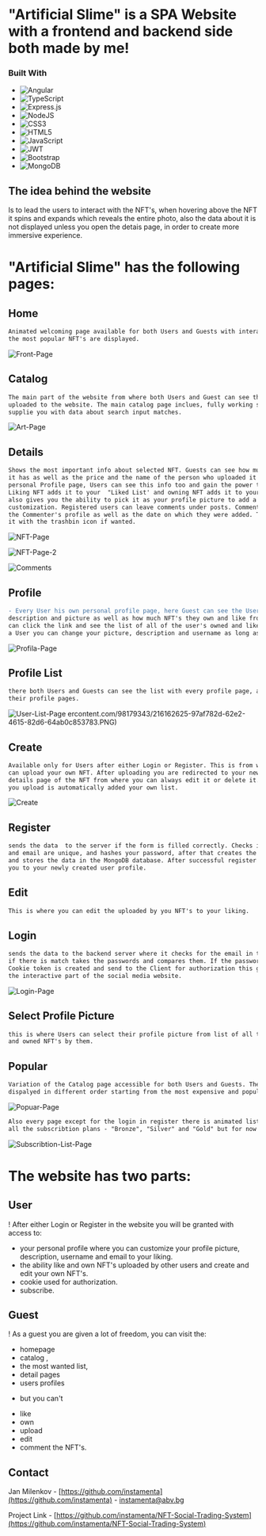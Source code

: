 # "Artificial Slime" is a SPA Website with a frontend and backend side both made by me!
### Built With

* ![Angular](https://img.shields.io/badge/angular-%23DD0031.svg?style=for-the-badge&logo=angular&logoColor=white)
* ![TypeScript](https://img.shields.io/badge/typescript-%23007ACC.svg?style=for-the-badge&logo=typescript&logoColor=white)
* ![Express.js](https://img.shields.io/badge/express.js-%23404d59.svg?style=for-the-badge&logo=express&logoColor=%2361DAFB)
* ![NodeJS](https://img.shields.io/badge/node.js-6DA55F?style=for-the-badge&logo=node.js&logoColor=white)
* ![CSS3](https://img.shields.io/badge/css3-%231572B6.svg?style=for-the-badge&logo=css3&logoColor=white)
* ![HTML5](https://img.shields.io/badge/html5-%23E34F26.svg?style=for-the-badge&logo=html5&logoColor=white)
* ![JavaScript](https://img.shields.io/badge/javascript-%23323330.svg?style=for-the-badge&logo=javascript&logoColor=%23F7DF1E)
* ![JWT](https://img.shields.io/badge/JWT-black?style=for-the-badge&logo=JSON%20web%20tokens)
* ![Bootstrap](https://img.shields.io/badge/bootstrap-%23563D7C.svg?style=for-the-badge&logo=bootstrap&logoColor=white)
* ![MongoDB](https://img.shields.io/badge/MongoDB-%234ea94b.svg?style=for-the-badge&logo=mongodb&logoColor=white)
   
## The idea behind the website

Is to lead the users to interact with the NFT's,
when hovering above the NFT it spins and expands which reveals the entire photo,
also the data about it is not displayed unless you open the detais page, in order
to create more immersive experience.

# "Artificial Slime" has the following pages: 



## Home 
```diff
Animated welcoming page available for both Users and Guests with interactive part where
the most popular NFT's are displayed.
``` 
      
![Front-Page](https://user-images.githubusercontent.com/98179343/216161956-c5f8b56c-26b8-4407-9bb0-c65daa2da8f7.png)

 ## Catalog 
```diff
The main part of the website from where both Users and Guest can see the list of every NFT
uploaded to the website. The main catalog page inclues, fully working search box which 
supplie you with data about search input matches.
```      
![Art-Page](https://user-images.githubusercontent.com/98179343/216162538-c2c30f9b-ea3c-4a70-a762-18dd9e7e1d50.png)

## Details
```diff
Shows the most important info about selected NFT. Guests can see how much likes and owns
it has as well as the price and the name of the person who uploaded it which leads to his
personal Profile page, Users can see this info too and gain the power to Own and Like. 
Liking NFT adds it to your  "Liked List' and owning NFT adds it to your "Owned List" but 
also gives you the ability to pick it as your profile picture to add a unique self expression 
customization. Registered users can leave comments under posts. Comments have working link to
the Commenter's profile as well as the date on which they were added. The Commenter canremove
it with the trashbin icon if wanted.
```      

![NFT-Page](https://user-images.githubusercontent.com/98179343/216162599-0cb92fd4-20f8-4fdb-8f3c-2ec84a62ca99.PNG)

![NFT-Page-2](https://user-images.githubusercontent.com/98179343/216162601-956501b6-5dac-4f03-a5fb-ba150d207d7b.PNG)

![Comments](https://user-images.githubusercontent.com/98179343/216162549-7c576b52-a465-4263-b1f8-37ae5c63f3e0.PNG)

 ## Profile 
```diff
- Every User his own personal profile page, here Guest can see the User's name, 
description and picture as well as how much NFT's they own and like from where they
can click the link and see the list of all of the user's owned and liked NFT's, as
a User you can change your picture, description and username as long as they remain unique.
```        
      
![Profila-Page](https://user-images.githubusercontent.com/98179343/216163517-b7c1ab22-cb06-400f-a165-f84b9c1284df.PNG)    
    
##  Profile List 
```diff
there both Users and Guests can see the list with every profile page, and access
their profile pages.
```       

![User-List-Page](https://user-images.githubusercontent.com/98179343/216162633-fb020e96-fecd-4494-92a2-0f60db0069f6.png)
ercontent.com/98179343/216162625-97af782d-62e2-4615-82d6-64ab0c853783.PNG)
      
##  Create 
```diff
Available only for Users after either Login or Register. This is from where you
can upload your own NFT. After uploading you are redirected to your newly created
details page of the NFT from where you can always edit it or delete it.  Every NFT 
you upload is automatically added your own list.
```   

![Create](https://user-images.githubusercontent.com/98179343/216162553-87355ae1-5c03-4080-8ec6-cba64dc819ca.PNG)

##  Register 
```diff
sends the data  to the server if the form is filled correctly. Checks if the username
and email are unique, and hashes your password, after that creates the user profile 
and stores the data in the MongoDB database. After successful register it redirects
you to your newly created user profile. 
```
    
##  Edit 
```diff
This is where you can edit the uploaded by you NFT's to your liking.
```    

##  Login 
```diff
sends the data to the backend server where it checks for the email in the database,
if there is match takes the passwords and compares them. If the password match a JWT 
Cookie token is created and send to the Client for authorization this gives access to
the interactive part of the social media website.
```      
      
![Login-Page](https://user-images.githubusercontent.com/98179343/216162591-6fe6703e-4c79-4b11-a64f-74c190699679.png)

##  Select Profile Picture 
```diff
this is where Users can select their profile picture from list of all the uploaded
and owned NFT's by them.
```     
  ##  Popular
```diff
Variation of the Catalog page accessible for both Users and Guests. The NFT's are
dispalyed in different order starting from the most expensive and popular.
```  

![Popuar-Page](https://user-images.githubusercontent.com/98179343/216162615-e7f1842a-3960-45c2-9071-bc4d4722edfa.png)
    
```diff
Also every page except for the login in register there is animated list with all
all the subscribtion plans - "Bronze", "Silver" and "Gold" but for now there is no way to subscribe.
```  

![Subscribtion-List-Page](https://user-images.githubusercontent.com/98179343/216162629-63fce849-e10f-4380-8e2c-bda3be34b90a.png)

# The website has two parts:

## User
! After either Login or Register in the website you will be granted with access to:
* your personal profile where you can customize your profile picture, description, username and email to your liking.
* the ability like and own NFT's uploaded by other users and create and edit your own NFT's.
* cookie used for authorization.
* subscribe.
 
## Guest 
! As a guest you are given a lot of freedom, you can visit the:
* homepage
* catalog , 
* the most wanted list, 
* detail pages 
* users profiles
- but you can't 
* like
* own
* upload
* edit 
* comment 
the NFT's.

## Contact

Jan Milenkov - [https://github.com/instamenta](https://github.com/instamenta) - instamenta@abv.bg

Project Link - [https://github.com/instamenta/NFT-Social-Trading-System](https://github.com/instamenta/NFT-Social-Trading-System)
